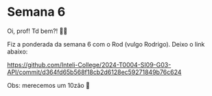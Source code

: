 # Semana 6

Oi, prof! Td bem?! 👋🏻

Fiz a ponderada da semana 6 com o Rod (vulgo Rodrigo). Deixo o link abaixo:

https://github.com/Inteli-College/2024-T0004-SI09-G03-API/commit/d364fd65b568f18cb2d6128ec59271849b76c624

Obs: merecemos um 10zão 🤍
